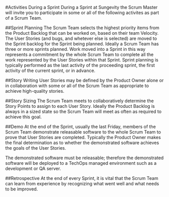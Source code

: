 #Activities During a Sprint
During a Sprint at Sungevity the Scrum Master will invite you to participate in some or all of the following activites as part of a Scrum Team.

##Sprint Planning
The Scrum Team selects the highest priority items from the Product Backlog that can be worked on, based on their team Velocity. The User Stories (and bugs, and whetever else is selected) are moved to the Sprint backlog for the Sprint being planned. Ideally a Scrum Team has three or more sprints planned. Work moved into a Sprint in this way represents a commitment by the whole Scrum Team to complete all the work represented by the User Stories within that Sprint. Sprint planning is typically performed as the last activity of the proceeding sprint, the first activity of the current sprint, or in advance.

##Story Writing
User Stories may be defined by the Product Owner alone or in collaboration with some or all of the Scrum Team as appropriate to achieve high-quality stories. 

##Story Sizing
The Scrum Team meets to collaboratively determine the Story Points to assign to each User Story. Ideally the Product Backlog is always in a sized state so the Scrum Team will meet as often as required to achieve this goal. 

##Demo
At the end of the Sprint, usually the last Friday, members of the Scrum Team demonstrate releasable software to the whole Scrum Team to prove that User Stories are completed. Typically the Product Owner makes the final determination as to whether the demonstrated software achieves the goals of the User Stories. 

The demonstrated software must be releasable; therefore the demonstrated software will be deployed to a TechOps managed environment such as a development or QA server. 

##Retrospective
At the end of every Sprint, it is vital that the Scrum Team can learn from experience by recognizing what went well and what needs to be improved. 
